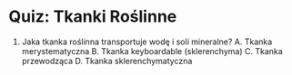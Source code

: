  # Quiz: Tkanki Roślinne
1. Jaka tkanka roślinna transportuje wodę i soli mineralne?
   A. Tkanka merystematyczna
   B. Tkanka keyboardable (sklerenchyma)
   C. Tkanka przewodząca
   D. Tkanka sklerenchymatyczna

